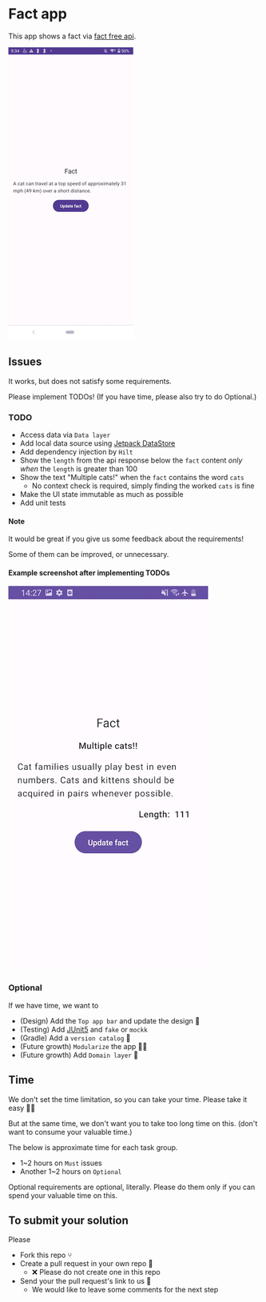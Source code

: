 # Fact app
This app shows a fact via [fact free api](https://catfact.ninja/fact).

![Screenshot](./fact_app.png)

## Issues
It works, but does not satisfy some requirements.

Please implement TODOs! (If you have time, please also try to do Optional.)

### TODO
- Access data via `Data layer`
- Add local data source using [Jetpack DataStore](https://developer.android.com/topic/libraries/architecture/datastore)
- Add dependency injection by `Hilt`
- Show the `length` from the api response below the `fact` content *only when*
  the `length` is greater than 100
- Show the text "Multiple cats!" when the `fact` contains the word `cats`
  - No context check is required, simply finding the worked `cats` is fine
- Make the UI state immutable as much as possible
- Add unit tests

#### Note
It would be great if you give us some feedback about the requirements!

Some of them can be improved, or unnecessary.

#### Example screenshot after implementing TODOs
![Screenshot](./fact_app_finish.jpg)

### Optional
If we have time, we want to
- (Design) Add the `Top app bar` and update the design 🏰
- (Testing) Add [JUnit5](https://github.com/mannodermaus/android-junit5) and `fake` or `mockk`
- (Gradle) Add a `version catalog` 📗
- (Future growth) `Modularize` the app ✌🏻
- (Future growth) Add `Domain layer` 🚴‍️

## Time
We don't set the time limitation, so you can take your time. Please take it easy ✌🏻

But at the same time, we don't want you to take too long time on this. (don't want to consume your valuable time.)

The below is approximate time for each task group.
- 1~2 hours on `Must` issues
- Another 1~2 hours on `Optional`

Optional requirements are optional, literally.  Please do them only if you can spend your valuable time on this.

## To submit your solution
Please
- Fork this repo ⑂
- Create a pull request in your own repo 📝
  - ❌ Please do not create one in this repo
- Send your the pull request's link to us 🙏
  - We would like to leave some comments for the next step
